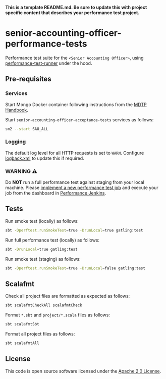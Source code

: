 **This is a template README.md.  Be sure to update this with project specific content that describes your performance test project.**

# senior-accounting-officer-performance-tests

Performance test suite for the `<Senior Accounting Officer>`, using [performance-test-runner](https://github.com/hmrc/performance-test-runner) under the hood.

## Pre-requisites

### Services

Start Mongo Docker container following instructions from the [MDTP Handbook](https://docs.tax.service.gov.uk/mdtp-handbook/documentation/developer-set-up/set-up-mongodb.html).

Start `senior-accounting-officer-acceptance-tests` services as follows:

```bash
sm2 --start SAO_ALL
```

### Logging

The default log level for all HTTP requests is set to `WARN`. Configure [logback.xml](src/test/resources/logback.xml) to update this if required.

### WARNING :warning:

Do **NOT** run a full performance test against staging from your local machine. Please [implement a new performance test job](https://docs.tax.service.gov.uk/mdtp-handbook/documentation/mdtp-test-approach/performance-testing/performance-test-a-microservice/index.html) and execute your job from the dashboard in [Performance Jenkins](https://performance.tools.staging.tax.service.gov.uk).

## Tests

Run smoke test (locally) as follows:

```bash
sbt -Dperftest.runSmokeTest=true -DrunLocal=true gatling:test
```

Run full performance test (locally) as follows:

```bash
sbt -DrunLocal=true gatling:test
```

Run smoke test (staging) as follows:

```bash
sbt -Dperftest.runSmokeTest=true -DrunLocal=false gatling:test
```

## Scalafmt

Check all project files are formatted as expected as follows:

```bash
sbt scalafmtCheckAll scalafmtCheck
```

Format `*.sbt` and `project/*.scala` files as follows:

```bash
sbt scalafmtSbt
```

Format all project files as follows:

```bash
sbt scalafmtAll
```

## License

This code is open source software licensed under the [Apache 2.0 License]("http://www.apache.org/licenses/LICENSE-2.0.html").
